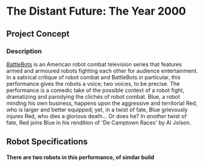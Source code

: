 # The Distant Future: The Year 2000

## Project Concept
### Description
[BattleBots](https://battlebots.com/) is an American robot combat television series that features armed and armoured robots fighting each other for audience entertainment. In a satirical critique of robot combat and BattleBots in particular, this performance gives the robots a voice; two voices, to be precise. The performance is a comedic take of the possible context of a robot fight, dramatizing and parodying the clichés of robot combat. Blue, a robot minding his own business, happens upon the aggressive and territorial Red, who is larger and better equipped; yet, in a twist of fate, Blue grievously injures Red, who dies a glorious death... Or does he? In *another* twist of fate, Red joins Blue in his rendition of 'De Camptown Races' by Al Jolson.


## Robot Specifications
#### There are two robots in this performance, of similar build
